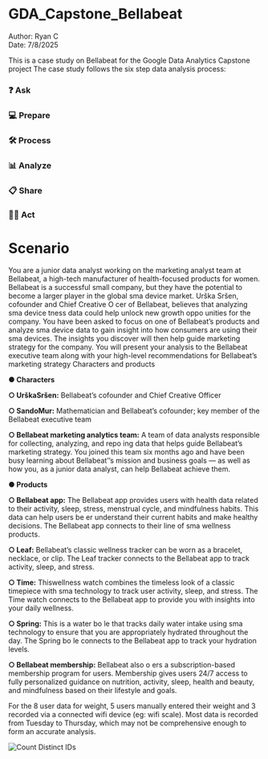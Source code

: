 # GDA_Capstone_Bellabeat
Author: Ryan C   
Date: 7/8/2025  

This is a case study on Bellabeat for the Google Data Analytics Capstone project
The case study follows the six step data analysis process:

### ❓ Ask
### 💻 Prepare
### 🛠 Process
### 📊 Analyze
### 📋 Share
### 🧗‍♀️ Act 

# Scenario
You are a junior data analyst working on the marketing analyst team at Bellabeat, a high-tech manufacturer of health-focused
 products for women. Bellabeat is a successful small company, but they have the potential to become a larger player in the
 global sma device market. Urška Sršen, cofounder and Chief Creative O cer of Bellabeat, believes that analyzing sma
 device tness data could help unlock new growth oppo unities for the company. You have been asked to focus on one of
 Bellabeat’s products and analyze sma device data to gain insight into how consumers are using their sma devices. The
 insights you discover will then help guide marketing strategy for the company. You will present your analysis to the Bellabeat
 executive team along with your high-level recommendations for Bellabeat’s marketing strategy 
 Characters and products 
 
 **● Characters**
 
 **○ UrškaSršen:** Bellabeat’s cofounder and Chief Creative Officer 
 
 **○ SandoMur:** Mathematician and Bellabeat’s cofounder; key member of the Bellabeat executive team 
 
 **○ Bellabeat marketing analytics team:** A team of data analysts responsible for collecting, analyzing, and repo ing
 data that helps guide Bellabeat’s marketing strategy. You joined this team six months ago and have been busy
 learning about Bellabeat’’s mission and business goals — as well as how you, as a junior data analyst, can help
 Bellabeat achieve them. 
 
 **● Products** 
 
 **○ Bellabeat app:** The Bellabeat app provides users with health data related to their activity, sleep, stress,
 menstrual cycle, and mindfulness habits. This data can help users be er understand their current habits and
 make healthy decisions. The Bellabeat app connects to their line of sma wellness products. 
 
 **○ Leaf:** Bellabeat’s classic wellness tracker can be worn as a bracelet, necklace, or clip. The Leaf tracker connects
 to the Bellabeat app to track activity, sleep, and stress. 
 
 **○ Time:** Thiswellness watch combines the timeless look of a classic timepiece with sma technology to track user
 activity, sleep, and stress. The Time watch connects to the Bellabeat app to provide you with insights into your
 daily wellness. 
 
**○ Spring:** This is a water bo le that tracks daily water intake using sma technology to ensure that you are
 appropriately hydrated throughout the day. The Spring bo le connects to the Bellabeat app to track your
 hydration levels. 
 
 **○ Bellabeat membership:** Bellabeat also o ers a subscription-based membership program for users.
 Membership gives users 24/7 access to fully personalized guidance on nutrition, activity, sleep, health and
 beauty, and mindfulness based on their lifestyle and goals. 
 

 
For the 8 user data for weight, 5 users manually entered their weight and 3 recorded via a connected wifi device (eg: wifi scale).
Most data is recorded from Tuesday to Thursday, which may not be comprehensive enough to form an accurate analysis. 


![Count Distinct IDs](GDA_Capstone_Bellabeat/images/BigQuery-Count_Dinstinct_IDs_Query.png)
